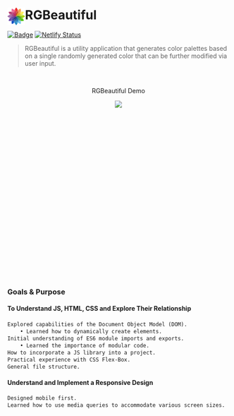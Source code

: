 # RGBeautiful <img src="./resources/img/logo/logo-60x60.png" height="40" align="left">

[![Badge](https://rbg9z9j793wz.runkit.sh)](https://rgbeautiful.netlify.app/)
[![Netlify Status](https://api.netlify.com/api/v1/badges/1722a518-e92a-4465-8f7c-ee4d425b5a2e/deploy-status)](https://app.netlify.com/sites/rgbeautiful/deploys)

> RGBeautiful is a utility application that generates color palettes based on a single randomly generated color that can be further modified via user input.

<br>

<div style="display:flex; flex-direction:column; justify-content:center; align-items:center">
    <p>RGBeautiful Demo</p>
    <img src="./resources/gif/rgBeautiful-demo.gif" style="height:400px">
</div>

### Goals & Purpose
#### To Understand JS, HTML, CSS and Explore Their Relationship
```text
Explored capabilities of the Document Object Model (DOM).
    • Learned how to dynamically create elements.
Initial understanding of ES6 module imports and exports.
    • Learned the importance of modular code.
How to incorporate a JS library into a project.
Practical experience with CSS Flex-Box.
General file structure.
```

#### Understand and Implement a Responsive Design
```text
Designed mobile first.
Learned how to use media queries to accommodate various screen sizes.
```